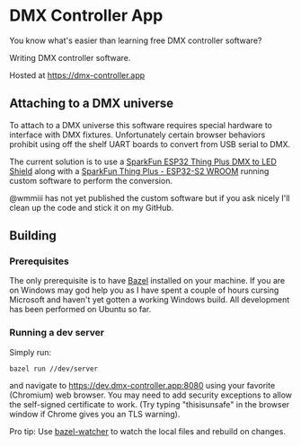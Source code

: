# DMX Controller App

You know what's easier than learning free DMX controller software?

Writing DMX controller software.

Hosted at https://dmx-controller.app

## Attaching to a DMX universe

To attach to a DMX universe this software requires special hardware to interface with DMX fixtures. Unfortunately certain browser behaviors prohibit using off the shelf UART boards to convert from USB serial to DMX.

The current solution is to use a [SparkFun ESP32 Thing Plus DMX to LED Shield](https://www.sparkfun.com/products/15110) along with a [
SparkFun Thing Plus - ESP32-S2 WROOM](https://www.sparkfun.com/products/17743) running custom software to perform the conversion.

@wmmiii has not yet published the custom software but if you ask nicely I'll clean up the code and stick it on my GitHub.

## Building

### Prerequisites
The only prerequisite is to have [Bazel](https://bazel.build/) installed on your machine. If you are on Windows may god help you as I have spent a couple of hours cursing Microsoft and haven't yet gotten a working Windows build. All development has been performed on Ubuntu so far.

### Running a dev server
Simply run:
```
bazel run //dev/server
```
and navigate to https://dev.dmx-controller.app:8080 using your favorite (Chromium) web browser. You may need to add security exceptions to allow the self-signed certificate to work. (Try typing "thisisunsafe" in the browser window if Chrome gives you an TLS warning).

Pro tip: Use [bazel-watcher](https://github.com/bazelbuild/bazel-watcher) to watch the local files and rebuild on changes.

